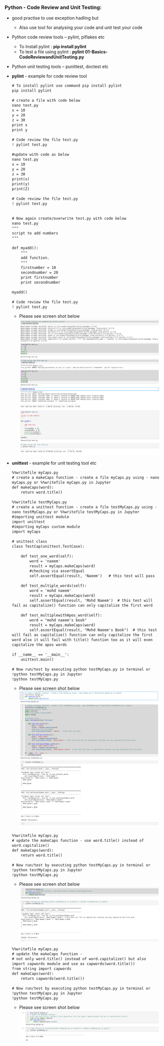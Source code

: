 ### Python - Code Review and Unit Testing:
  * good practise to use exception hadling but 
    * Also use tool for analysing your code and unit test your code
  * Python code review tools – pylint, piflakes etc
    * To Install pylint : **pip install pylint**
    * To test a file using  pylint : **pylint 01-Basics-CodeReviewandUnitTesting.py**
  * Python unit testing tools – punittest, doctest etc
  
  * **pylint** - example for code review tool
    ```
    # To install pylint use command pip install pylint
    pip install pylint

    # create a file with code below
    nano test.py
    x = 10
    y = 20
    z = 30
    print x
    print y

    # Code review the file test.py
    ! pylint test.py

    #update with code as below
    nano test.py
    x = 10
    y = 20
    z = 30
    print(x)
    print(y)
    print(Z)

    # Code review the file test.py
    ! pylint test.py


    # Now again create/overwrite test.py with code below
    nano test.py
    """
    script to add numbers
    """

    def myadd():
        """
        add function.
        """
        firstnumber = 10
        secondnumber = 20
        print firstnumber
        print secondnumber

    myadd()

    # Code review the file test.py
    ! pylint test.py
    
    ```
    * Please see screen shot below
        ![Python Basics Code Review and Unit Testing 01](../images/001-013-Basics-CodeReviewandUnitTesting01.PNG)
        ![Python Basics Code Review and Unit Testing 01](../images/001-013-Basics-CodeReviewandUnitTesting02.PNG)
        
  * **unittest** - example for unit testing tool etc
  
    ```
    %%writefile myCaps.py
    # create a makeCaps function - create a file myCaps.py using - nano myCaps.py or %%writefile myCaps.py in Jupyter
    def makeCaps(word):
        return word.title()
    
    %%writefile testMyCaps.py
    # create a unittest function - create a file testMyCaps.py using - nano testMyCaps.py or %%writefile testMyCaps.py in Jupyter
    #importing unittest module
    import unittest
    #importing myCaps custom module
    import myCaps

    # unittest class
    class TestCap(unittest.TestCase):

        def test_one_word(self):
            word = 'naeem'
            result = myCaps.makeCaps(word)
            #checking via assertEqual
            self.assertEqual(result, 'Naeem')   # this test will pass

        def test_multiple_words(self):
            word = 'mohd naeem'
            result = myCaps.makeCaps(word)
            self.assertEqual(result, 'Mohd Naeem')  # this test will fail as capitalize() function can only capitalize the first word

        def test_multiplewithApos_word(self):
            word = "mohd naeem's book"
            result = myCaps.makeCaps(word)
            self.assertEqual(result, "Mohd Naeem's Book")  # this test will fail as capitalize() function can only capitalize the first word also it will fail with title() function too as it will even capitalize the apos words

    if __name__ == '__main__':
        unittest.main()

    # Now run/test by executing python testMyCaps.py in terminal or !python testMyCaps.py in Jupyter
    !python testMyCaps.py
    ```
    * Please see screen shot below
        ![Python Basics Code Review and Unit Testing 03](../images/001-013-Basics-CodeReviewandUnitTesting03.PNG)
        ![Python Basics Code Review and Unit Testing 04](../images/001-013-Basics-CodeReviewandUnitTesting04.PNG)

    ```
    %%writefile myCaps.py
    # update the makeCaps function - use word.title() instead of word.capitalize()
    def makeCaps(word):
        return word.title()
        
    # Now run/test by executing python testMyCaps.py in terminal or !python testMyCaps.py in Jupyter
    !python testMyCaps.py
    
    ```
    * Please see screen shot below
        ![Python Basics Code Review and Unit Testing 05](../images/001-013-Basics-CodeReviewandUnitTesting05.PNG)
        
    ```
    %%writefile myCaps.py
    # update the makeCaps function - 
    # not only word.title() instead of word.capitalize() but also import capwords module and use as capwords(word.title())
    from string import capwords
    def makeCaps(word):
        return capwords(word.title())
        
    # Now run/test by executing python testMyCaps.py in terminal or !python testMyCaps.py in Jupyter
    !python testMyCaps.py
    
    ```
    * Please see screen shot below
        ![Python Basics Code Review and Unit Testing 05](../images/001-013-Basics-CodeReviewandUnitTesting06.PNG)